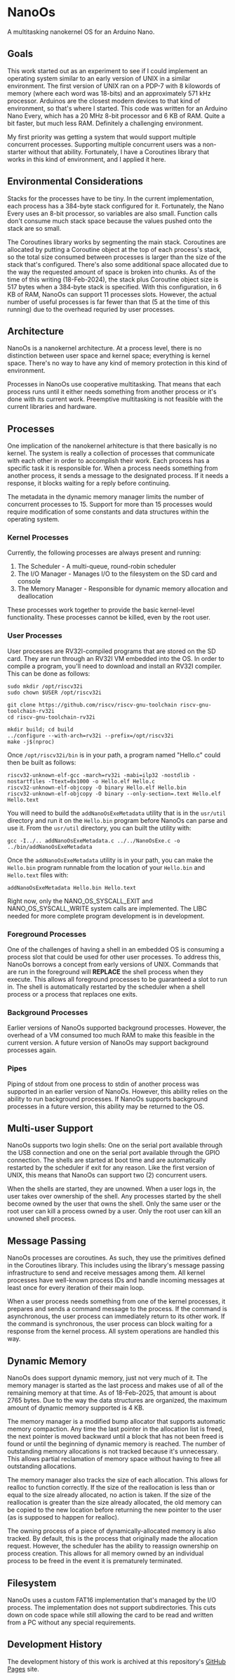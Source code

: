 # NanoOs

A multitasking nanokernel OS for an Arduino Nano.

## Goals

This work started out as an experiment to see if I could implement an operating system similar to an early version of UNIX in a similar environment.  The first version of UNIX ran on a PDP-7 with 8 kilowords of memory (where each word was 18-bits) and an approximately 571 kHz processor.  Arduinos are the closest modern devices to that kind of environment, so that's where I started.  This code was written for an Arduino Nano Every, which has a 20 MHz 8-bit processor and 6 KB of RAM.  Quite a bit faster, but much less RAM.  Definitely a challenging environment.

My first priority was getting a system that would support multiple concurrent processes.  Supporting multiple concurrent users was a non-starter without that ability.  Fortunately, I have a Coroutines library that works in this kind of environment, and I applied it here.

## Environmental Considerations

Stacks for the processes have to be tiny.  In the current implementation, each process has a 384-byte stack configured for it.  Fortunately, the Nano Every uses an 8-bit processor, so variables are also small.  Function calls don't consume much stack space because the values pushed onto the stack are so small.

The Coroutines library works by segmenting the main stack.  Coroutines are allocated by putting a Coroutine object at the top of each process's stack, so the total size consumed between processes is larger than the size of the stack that's configured.  There's also some additional space allocated due to the way the requested amount of space is broken into chunks.  As of the time of this writing (18-Feb-2024), the stack plus Coroutine object size is 517 bytes when a 384-byte stack is specified.  With this configuration, in 6 KB of RAM, NanoOs can support 11 processes slots.  However, the actual number of useful processes is far fewer than that (5 at the time of this running) due to the overhead requried by user processes.

## Architecture

NanoOs is a nanokernel architecture.  At a process level, there is no distinction between user space and kernel space; everything is kernel space.  There's no way to have any kind of memory protection in this kind of environment.

Processes in NanoOs use cooperative multitasking.  That means that each process runs until it either needs something from another process or it's done with its current work.  Preemptive multitasking is not feasible with the current libraries and hardware.

## Processes

One implication of the nanokernel arhitecture is that there basically is no kernel.  The system is really a collection of processes that communicate with each other in order to accomplish their work.  Each process has a specific task it is responsible for.  When a process needs something from another process, it sends a message to the designated process.  If it needs a response, it blocks waiting for a reply before continuing.

The metadata in the dynamic memory manager limits the number of concurrent processes to 15.  Support for more than 15 processes would require modification of some constants and data structures within the operating system.

### Kernel Processes

Currently, the following processes are always present and running:

1. The Scheduler - A multi-queue, round-robin scheduler
2. The I/O Manager - Manages I/O to the filesystem on the SD card and console
3. The Memory Manager - Responsible for dynamic memory allocation and deallocation

These processes work together to provide the basic kernel-level functionality.  These processes cannot be killed, even by the root user.

### User Processes

User processes are RV32I-compiled programs that are stored on the SD card.  They are run through an RV32I VM embedded into the OS.  In order to compile a program, you'll need to download and install an RV32I compiler.  This can be done as follows:

```
sudo mkdir /opt/riscv32i
sudo chown $USER /opt/riscv32i

git clone https://github.com/riscv/riscv-gnu-toolchain riscv-gnu-toolchain-rv32i
cd riscv-gnu-toolchain-rv32i

mkdir build; cd build
../configure --with-arch=rv32i --prefix=/opt/riscv32i
make -j$(nproc)
```

Once `/opt/riscv32i/bin` is in your path, a program named "Hello.c" could then be built as follows:

```
riscv32-unknown-elf-gcc -march=rv32i -mabi=ilp32 -nostdlib -nostartfiles -Ttext=0x1000 -o Hello.elf Hello.c
riscv32-unknown-elf-objcopy -O binary Hello.elf Hello.bin
riscv32-unknown-elf-objcopy -O binary --only-section=.text Hello.elf Hello.text
```

You will need to build the `addNanoOsExeMetadata` utility that is in the `usr/util` directory and run it on the `Hello.bin` program before NanoOs can parse and use it.  From the `usr/util` directory, you can built the utility with:

```
gcc -I../.. addNanoOsExeMetadata.c ../../NanoOsExe.c -o ../bin/addNanoOsExeMetadata
```

Once the `addNanoOsExeMetadata` utility is in your path, you can make the `Hello.bin` program runnable from the location of your `Hello.bin` and `Hello.text` files with:

```
addNanoOsExeMetadata Hello.bin Hello.text
```

Right now, only the NANO\_OS\_SYSCALL\_EXIT and NANO\_OS\_SYSCALL\_WRITE system calls are implemented.  The LIBC needed for more complete program development is in development.

### Foreground Processes

One of the challenges of having a shell in an embedded OS is consuming a process slot that could be used for other user processes.  To address this, NanoOs borrows a concept from early versions of UNIX.  Commands that are run in the foreground will **REPLACE** the shell process when they execute.  This allows all foreground processes to be guaranteed a slot to run in.  The shell is automatically restarted by the scheduler when a shell process or a process that replaces one exits.

### Background Processes

Earlier versions of NanoOs supported background processes.  However, the overhead of a VM consumed too much RAM to make this feasible in the current version.  A future version of NanoOs may support background processes again.

### Pipes

Piping of stdout from one process to stdin of another process was supported in an earlier version of NanoOs.  However, this ability relies on the ability to run background processes.  If NanoOs supports background processes in a future version, this ability may be returned to the OS.

## Multi-user Support

NanoOs supports two login shells:  One on the serial port available through the USB connection and one on the serial port available through the GPIO connection.  The shells are started at boot time and are automatically restarted by the scheduler if exit for any reason.  Like the first version of UNIX, this means that NanoOs can support two (2) concurrent users.

When the shells are started, they are unowned.  When a user logs in, the user takes over ownership of the shell.  Any processes started by the shell become owned by the user that owns the shell.  Only the same user or the root user can kill a process owned by a user.  Only the root user can kill an unowned shell process.

## Message Passing

NanoOs processes are coroutines.  As such, they use the primitives defined in the Coroutines library.  This includes using the library's message passing infrastructure to send and receive messages among them.  All kernel processes have well-known process IDs and handle incoming messages at least once for every iteration of their main loop.

When a user process needs something from one of the kernel processes, it prepares and sends a command message to the process.  If the command is asynchronous, the user process can immediately return to its other work.  If the command is synchronous, the user process can block waiting for a response from the kernel process.  All system operations are handled this way.

## Dynamic Memory

NanoOs does support dynamic memory, just not very much of it.  The memory manager is started as the last process and makes use of all of the remaining memory at that time.  As of 18-Feb-2025, that amount is about 2765 bytes.  Due to the way the data structures are organized, the maximum amount of dynamic memory supported is 4 KB.

The memory manager is a modified bump allocator that supports automatic memory compaction.  Any time the last pointer in the allocation list is freed, the next pointer is moved backward until a block that has not been freed is found or until the beginning of dynamic memory is reached.  The number of outstanding memory allocations is not tracked because it's unnecessary.  This allows partial reclamation of memory space without having to free all outstanding allocations.

The memory manager also tracks the size of each allocation.  This allows for realloc to function correctly.  If the size of the reallocation is less than or equal to the size already allocated, no action is taken.  If the size of the reallocation is greater than the size already allocated, the old memory can be copied to the new location before returning the new pointer to the user (as is supposed to happen for realloc).

The owning process of a piece of dynamically-allocated memory is also tracked.  By default, this is the process that originally made the allocation request.  However, the scheduler has the ability to reassign ownership on process creation.  This allows for all memory owned by an individual process to be freed in the event it is prematurely terminated.

## Filesystem

NanoOs uses a custom FAT16 implementation that's managed by the I/O process.  The implementation does not support subdirectories.  This cuts down on code space while still allowing the card to be read and written from a PC without any special requirements.

## Development History

The development history of this work is archived at this repository's [GitHub Pages](https://james-card.github.io/NanoOs/) site.

